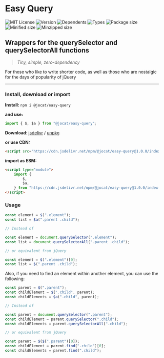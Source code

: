 # Easy Query

![MIT License](https://badgen.net/github/license/jocat/easy-query)
![Version](https://badgen.net/npm/v/@jocat/easy-query)
![Dependents](https://badgen.net/npm/dependents/@jocat/easy-query)
![Types](https://badgen.net/npm/types/@jocat/easy-query)
![Package size](https://badgen.net/packagephobia/publish/@jocat/easy-query)
![Minified size](https://badgen.net/bundlephobia/min/@jocat/easy-query)
![Minzipped size](https://badgen.net/bundlephobia/minzip/@jocat/easy-query)

## Wrappers for the querySelector and querySelectorAll functions

> _Tiny, simple, zero-dependency_

For those who like to write shorter code, as well as those who are nostalgic for the days of popularity of jQuery

---

### Install, download or import

**Install:** `npm i @jocat/easy-query`

**and use:**

```js
import { $, $a } from "@jocat/easy-query";
```

**Download**: [jsdelivr](https://cdn.jsdelivr.net/npm/@jocat/easy-query/) / [unpkg](https://unpkg.com/@jocat/easy-query/)

**or use CDN:**

```html
<script src="https://cdn.jsdelivr.net/npm/@jocat/easy-query@1.0.0/index.js"></script>
```

**import as ESM:**

```html
<script type="module">
    import {
        $,
        $a,
    } from "https://cdn.jsdelivr.net/npm/@jocat/easy-query@1.0.0/index-esm.js";
</script>
```

### Usage

```js
const element = $(".element");
const list = $a(".parent .child");

// Instead of

const element = document.querySelector(".element");
const list = document.querySelectorAll(".parent .child");

// or equivalent from jQuery

const element = $(".element")[0];
const list = $(".parent .child");
```

Also, if you need to find an element within another element, you can use the following:

```js
const parent = $(".parent");
const childElement = $(".child", parent);
const childElements = $a(".child", parent);

// Instead of

const parent = document.querySelector(".parent");
const childElement = parent.querySelector(".child");
const childElements = parent.querySelectorAll(".child");

// or equivalent from jQuery

const parent = $($(".parent")[0]);
const childElement = parent.find(".child")[0];
const childElements = parent.find(".child");
```

